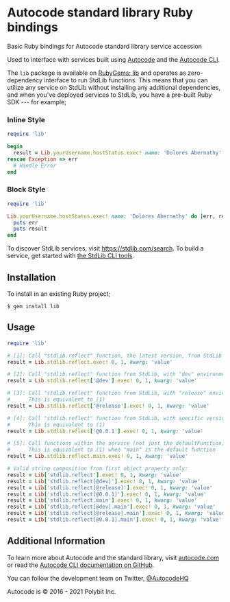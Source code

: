 # Autocode standard library Ruby bindings

Basic Ruby bindings for Autocode standard library service accession

Used to interface with services built using [Autocode](https://autocode.com) and
the [Autocode CLI](https://github.com/acode/cli).

The `lib` package is available on [RubyGems: lib](https://rubygems.org/gems/lib) and
operates as zero-dependency interface to run StdLib functions. This means that
you can utilize any service on StdLib without installing any additional
dependencies, and when you've deployed services to StdLib, you have a pre-built
Ruby SDK --- for example;

### Inline Style

```ruby
require 'lib'

begin
  result = Lib.yourUsername.hostStatus.exec! name: 'Dolores Abernathy'
rescue Exception => err
  # Handle Error
end
```

### Block Style

```ruby
require 'lib'

Lib.yourUsername.hostStatus.exec! name: 'Dolores Abernathy' do |err, result|
  puts err
  puts result
end
```

To discover StdLib services, visit https://stdlib.com/search. To build a service,
get started with [the StdLib CLI tools](https://github.com/stdlib/lib).

## Installation

To install in an existing Ruby project;

```shell
$ gem install lib
```

## Usage

```ruby
require 'lib'

# [1]: Call "stdlib.reflect" function, the latest version, from StdLib
result = Lib.stdlib.reflect.exec! 0, 1, kwarg: 'value'

# [2]: Call "stdlib.reflect" function from StdLib, with "dev" environment
result = Lib.stdlib.reflect['@dev'].exec! 0, 1, kwarg: 'value'

# [3]: Call "stdlib.reflect" function from StdLib, with "release" environment
#      This is equivalent to (1)
result = Lib.stdlib.reflect['@release'].exec! 0, 1, kwarg: 'value'

# [4]: Call "stdlib.reflect" function from StdLib, with specific version
#      This is equivalent to (1)
result = Lib.stdlib.reflect['@0.0.1'].exec! 0, 1, kwarg: 'value'

# [5]: Call functions within the service (not just the defaultFunction)
#      This is equivalent to (1) when "main" is the default function
result = Lib.stdlib.reflect.main.exec! 0, 1, kwarg: 'value'

# Valid string composition from first object property only:
result = Lib['stdlib.reflect'].exec! 0, 1, kwarg: 'value'
result = Lib['stdlib.reflect[@dev]'].exec! 0, 1, kwarg: 'value'
result = Lib['stdlib.reflect[@release]'].exec! 0, 1, kwarg: 'value'
result = Lib['stdlib.reflect[@0.0.1]'].exec! 0, 1, kwarg: 'value'
result = Lib['stdlib.reflect.main'].exec! 0, 1, kwarg: 'value'
result = Lib['stdlib.reflect[@dev].main'].exec! 0, 1, kwarg: 'value'
result = Lib['stdlib.reflect[@release].main'].exec! 0, 1, kwarg: 'value'
result = Lib['stdlib.reflect[@0.0.1].main'].exec! 0, 1, kwarg: 'value'
```

## Additional Information

To learn more about Autocode and the standard library, visit
[autocode.com](https://autocode.com) or read the
[Autocode CLI documentation on GitHub](https://github.com/acode/cli).

You can follow the development team on Twitter, [@AutocodeHQ](https://twitter.com/AutocodeHQ)

Autocode is &copy; 2016 - 2021 Polybit Inc.
